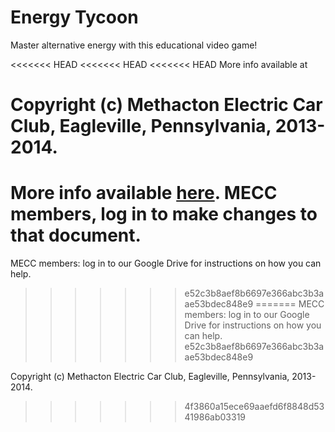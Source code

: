 Energy Tycoon
=============

Master alternative energy with this educational video game!

<<<<<<< HEAD
<<<<<<< HEAD
<<<<<<< HEAD
More info available at

Copyright (c) Methacton Electric Car Club, Eagleville, Pennsylvania, 2013-2014.
=======
More info available [here](https://docs.google.com/document/d/1s4kK05RBxm-s2rp3yXuIhcoitQggF3YkKYupqtBn8v8/edit?usp=sharing). MECC members, log in to make changes to that document.
=======
MECC members: log in to our Google Drive for instructions on how you can help.
>>>>>>> e52c3b8aef8b6697e366abc3b3aae53bdec848e9
=======
MECC members: log in to our Google Drive for instructions on how you can help.
>>>>>>> e52c3b8aef8b6697e366abc3b3aae53bdec848e9

Copyright (c) Methacton Electric Car Club, Eagleville, Pennsylvania, 2013-2014.
>>>>>>> 4f3860a15ece69aaefd6f8848d5341986ab03319
